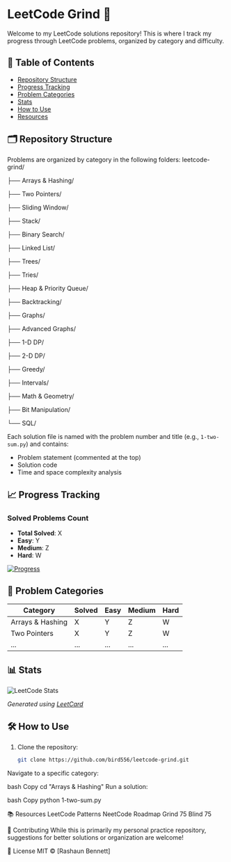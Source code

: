 # LeetCode Grind 🚀

Welcome to my LeetCode solutions repository! This is where I track my progress through LeetCode problems, organized by category and difficulty.


## 📌 Table of Contents
- [Repository Structure](#-repository-structure)
- [Progress Tracking](#-progress-tracking)
- [Problem Categories](#-problem-categories)
- [Stats](#-stats)
- [How to Use](#-how-to-use)
- [Resources](#-resources)

## 🗂 Repository Structure

Problems are organized by category in the following folders:
leetcode-grind/

├── Arrays & Hashing/

├── Two Pointers/

├── Sliding Window/

├── Stack/

├── Binary Search/

├── Linked List/

├── Trees/

├── Tries/

├── Heap & Priority Queue/

├── Backtracking/

├── Graphs/

├── Advanced Graphs/

├── 1-D DP/

├── 2-D DP/

├── Greedy/

├── Intervals/

├── Math & Geometry/

├── Bit Manipulation/

└── SQL/


Each solution file is named with the problem number and title (e.g., `1-two-sum.py`) and contains:
- Problem statement (commented at the top)
- Solution code
- Time and space complexity analysis

## 📈 Progress Tracking

### Solved Problems Count
- **Total Solved**: X
- **Easy**: Y
- **Medium**: Z
- **Hard**: W

[![Progress](https://img.shields.io/badge/Progress-X%20solved-blue)](https://github.com/bird556/leetcode-grind)

## 🧩 Problem Categories

| Category                | Solved | Easy | Medium | Hard |
|-------------------------|--------|------|--------|------|
| Arrays & Hashing        | X      | Y    | Z      | W    |
| Two Pointers            | X      | Y    | Z      | W    |
| ...                     | ...    | ...  | ...    | ...  |

## 📊 Stats

![LeetCode Stats](https://leetcard.jacoblin.cool/your-leetcode-username?theme=light&font=ABeeZee)

*Generated using [LeetCard](https://github.com/JacobLinCool/LeetCode-Stats-Card)*

## 🛠 How to Use

1. Clone the repository:
   ```bash
   git clone https://github.com/bird556/leetcode-grind.git

Navigate to a specific category:

bash
Copy
cd "Arrays & Hashing"
Run a solution:

bash
Copy
python 1-two-sum.py

📚 Resources
LeetCode Patterns
NeetCode Roadmap
Grind 75
Blind 75

🤝 Contributing
While this is primarily my personal practice repository, suggestions for better solutions or organization are welcome!

📜 License
MIT © [Rashaun Bennett]
